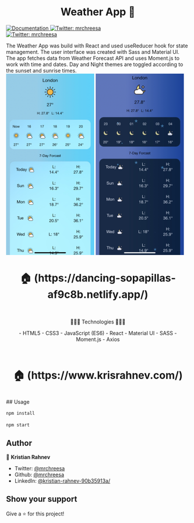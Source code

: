 <h1 align="center">Weather App 👋</h1>
<p>
  <a href="https://github.com/mrchreesa/weather-app/tree/master" target="_blank">
    <img alt="Documentation" src="https://img.shields.io/badge/documentation-yes-brightgreen.svg" />
  </a>
  <a href="https://twitter.com/mrchreesa" target="_blank">
    <img alt="Twitter: mrchreesa" src="https://img.shields.io/twitter/follow/mrchreesa.svg?style=social" />
  </a>
    <br/>
  <a href="https://linkedin.com/in/kristian-rahnev-90b35913a/" target="_blank">
  <img alt="Twitter: mrchreesa" src="https://img.shields.io/badge/LinkedIn-0077B5?style=for-the-badge&logo=linkedin&logoColor=white" />
  </a>
</p>
    The Weather App was build with React and used useReducer hook for state management.
    The user interface was created with Sass and Material UI. The app fetches data from Weather Forecast API and uses Moment.js to work with time and dates. Day and Night themes are toggled according to the sunset and sunrise times.
    <br/>
<div margin-top="40px">
<img width="48%" src="./src/weather-icons/weather-day.jpg" alt="preview page" />
<img width="48%" src="./src/weather-icons/weather-night.jpg" alt="preview page" />
</div>
<h1 align="center"> 🏠 (https://dancing-sopapillas-af9c8b.netlify.app/) </h1>
</br>
<p align="center">
 🔶🔶🔶 Technologies 🔶🔶🔶
 </p>
<p align="center">
- HTML5
- CSS3
- JavaScript (ES6)
- React
- Material UI
- SASS
- Moment.js
- Axios
</p>
</br>
<h1 align="center"> 🏠 (https://www.krisrahnev.com/) </h1>
</br>
## Usage

```
npm install

npm start
```

## Author

👤 **Kristian Rahnev**

- Twitter: [@mrchreesa](https://twitter.com/mrchreesa)
- Github: [@mrchreesa](https://github.com/mrchreesa)
- LinkedIn: [@kristian-rahnev-90b35913a/](https://linkedin.com/in/kristian-rahnev-90b35913a/)

## Show your support

Give a ⭐️ for this project!
